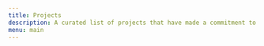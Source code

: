 ```yaml
---
title: Projects
description: A curated list of projects that have made a commitment to providing safe, inclusive communities that welcome and mentor new contributors.
menu: main
---
```

